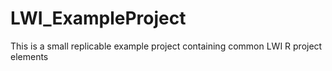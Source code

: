# LWI_ExampleProject
This is a small replicable example project containing common LWI R project elements
